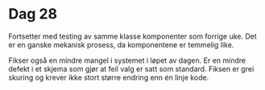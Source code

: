 # Dag 28
<!-- 23 nov -->

Fortsetter med testing av samme klasse komponenter som forrige uke. Det er en
ganske mekanisk prosess, da komponentene er temmelig like.

Fikser også en mindre mangel i systemet i løpet av dagen. Er en mindre defekt
i et skjema som gjør at feil valg er satt som standard. Fiksen er grei skuring
og krever ikke stort større endring enn én linje kode.
